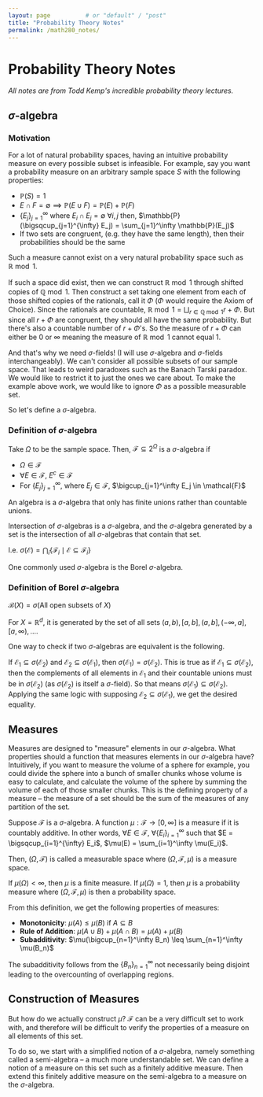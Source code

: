 ```yaml
---
layout: page          # or "default" / "post"
title: "Probability Theory Notes"
permalink: /math280_notes/
---
```


# Probability Theory Notes

*All notes are from Todd Kemp's incredible probability theory lectures.*

## $\sigma$-algebra

### Motivation

For a lot of natural probability spaces, having an intuitive probability measure on every possible subset is infeasible. For example, say you want a probability measure on an arbitrary sample space $S$ with the following properties:

- $\mathbb{P}(S) = 1$
- $E \cap F = \emptyset \implies \mathbb{P}(E \cup F) = \mathbb{P}(E) + \mathbb{P}(F)$
- $\{E_j\}_{j=1}^{\infty}$ where $E_i \cap E_j = \emptyset$ $\forall i, j$ then, $\mathbb{P}(\bigsqcup_{j=1}^{\infty} E_j) = \sum_{j=1}^\infty \mathbb{P}(E_j)$
- If two sets are congruent, (e.g. they have the same length), then their probabilities should be the same

Such a measure cannot exist on a very natural probability space such as $\mathbb{R} \bmod 1$.

If such a space did exist, then we can construct $\mathbb{R} \bmod 1$ through shifted copies of $\mathbb{Q} \bmod 1$. Then construct a set taking one element from each of those shifted copies of the rationals, call it $\Phi$ ($\Phi$ would require the Axiom of Choice). Since the rationals are countable, $\mathbb{R} \bmod 1 = \bigsqcup_{r \in \mathbb{Q} \bmod 1} r + \Phi$. But since all $r + \Phi$ are congruent, they should all have the same probability. But there's also a countable number of $r + \Phi$'s. So the measure of $r+\Phi$ can either be $0$ or $\infty$ meaning the measure of $\mathbb{R} \bmod 1$ cannot equal $1$.

And that's why we need $\sigma$-fields! (I will use $\sigma$-algebra and $\sigma$-fields interchangeably). We can't consider all possible subsets of our sample space. That leads to weird paradoxes such as the Banach Tarski paradox. We would like to restrict it to just the ones we care about. To make the example above work, we would like to ignore $\Phi$ as a possible measurable set.

So let's define a $\sigma$-algebra.

### Definition of $\sigma$-algebra

Take $\Omega$ to be the sample space. Then, $\mathcal{F} \subseteq 2^\Omega$ is a $\sigma$-algebra if

- $\Omega \in \mathcal{F}$
- $\forall E \in \mathcal{F}$, $E^c \in \mathcal{F}$
- For $\{E_j\}_{j=1}^\infty$, where $E_j \in \mathcal{F}$, $\bigcup_{j=1}^\infty E_j \in \mathcal{F}$

An algebra is a $\sigma$-algebra that only has finite unions rather than countable unions.

Intersection of $\sigma$-algebras is a $\sigma$-algebra, and the $\sigma$-algebra generated by a set is the intersection of all $\sigma$-algebras that contain that set.

I.e. $\sigma(\mathcal{E}) = \bigcap_i \{\mathcal{F}_i \mid \mathcal{E} \subseteq \mathcal{F}_i\}$

One commonly used $\sigma$-algebra is the Borel $\sigma$-algebra.

### Definition of Borel $\sigma$-algebra

$\mathcal{B}(X) = \sigma(\text{All open subsets of } X)$

For $X = \mathbb{R}^d$, it is generated by the set of all sets $(a, b), [a, b], (a, b], (-\infty, a], [a, \infty), \ldots$.

One way to check if two $\sigma$-algebras are equivalent is the following.

If $\mathcal{E}_1 \subseteq \sigma(\mathcal{E}_2)$ and $\mathcal{E}_2 \subseteq \sigma(\mathcal{E}_1)$, then $\sigma(\mathcal{E}_1) = \sigma(\mathcal{E}_2)$. This is true as if $\mathcal{E}_1 \subseteq \sigma(\mathcal{E}_2)$, then the complements of all elements in $\mathcal{E}_1$ and their countable unions must be in $\sigma(\mathcal{E}_2)$ (as $\sigma(\mathcal{E}_2)$ is itself a $\sigma$-field). So that means $\sigma(\mathcal{E}_1) \subseteq \sigma(\mathcal{E}_2)$. Applying the same logic with supposing $\mathcal{E}_2 \subseteq \sigma(\mathcal{E}_1)$, we get the desired equality.

## Measures

Measures are designed to "measure" elements in our $\sigma$-algebra. What properties should a function that measures elements in our $\sigma$-algebra have? Intuitively, if you want to measure the volume of a sphere for example, you could divide the sphere into a bunch of smaller chunks whose volume is easy to calculate, and calculate the volume of the sphere by summing the volume of each of those smaller chunks. This is the defining property of a measure – the measure of a set should be the sum of the measures of any partition of the set.

Suppose $\mathcal{F}$ is a $\sigma$-algebra. A function $\mu: \mathcal{F} \rightarrow [0, \infty]$ is a measure if it is countably additive. In other words, $\forall E \in \mathcal{F}$, $\forall \{E_i\}_{i=1}^\infty$ such that $E = \bigsqcup_{i=1}^{\infty} E_i$, $\mu(E) = \sum_{i=1}^\infty \mu(E_i)$.

Then, $(\Omega, \mathcal{F})$ is called a measurable space where $(\Omega, \mathcal{F}, \mu)$ is a measure space.

If $\mu(\Omega) < \infty$, then $\mu$ is a finite measure. If $\mu(\Omega) = 1$, then $\mu$ is a probability measure where $(\Omega, \mathcal{F}, \mu)$ is then a probability space.

From this definition, we get the following properties of measures:

- **Monotonicity**: $\mu(A)\leq \mu(B)$ if $A \subseteq B$
- **Rule of Addition**: $\mu(A \cup B) + \mu(A \cap B) = \mu(A) + \mu(B)$
- **Subadditivity**: $\mu(\bigcup_{n=1}^\infty B_n) \leq \sum_{n=1}^\infty \mu(B_n)$

The subadditivity follows from the $\{B_n\}_{n=1}^\infty$ not necessarily being disjoint leading to the overcounting of overlapping regions.

## Construction of Measures

But how do we actually construct $\mu$? $\mathcal{F}$ can be a very difficult set to work with, and therefore will be difficult to verify the properties of a measure on all elements of this set.

To do so, we start with a simplified notion of a $\sigma$-algebra, namely something called a semi-algebra – a much more understandable set. We can define a notion of a measure on this set such as a finitely additive measure. Then extend this finitely additive measure on the semi-algebra to a measure on the $\sigma$-algebra.
